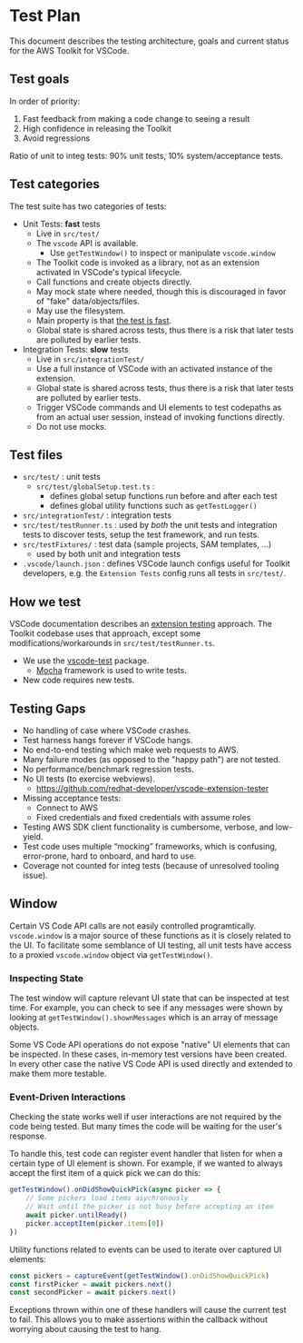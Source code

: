 # Test Plan

This document describes the testing architecture, goals and current status for
the AWS Toolkit for VSCode.

## Test goals

In order of priority:

1. Fast feedback from making a code change to seeing a result
2. High confidence in releasing the Toolkit
3. Avoid regressions

Ratio of unit to integ tests: 90% unit tests, 10% system/acceptance tests.

## Test categories

The test suite has two categories of tests:

-   Unit Tests: **fast** tests
    -   Live in `src/test/`
    -   The `vscode` API is available.
        -   Use `getTestWindow()` to inspect or manipulate `vscode.window`
    -   The Toolkit code is invoked as a library, not as an extension activated in VSCode's typical lifecycle.
    -   Call functions and create objects directly.
    -   May mock state where needed, though this is discouraged in favor of "fake" data/objects/files.
    -   May use the filesystem.
    -   Main property is that [the test is fast](https://pycon-2012-notes.readthedocs.io/en/latest/fast_tests_slow_tests.html).
    -   Global state is shared across tests, thus there is a risk that later tests are polluted by earlier tests.
-   Integration Tests: **slow** tests
    -   Live in `src/integrationTest/`
    -   Use a full instance of VSCode with an activated instance of the extension.
    -   Global state is shared across tests, thus there is a risk that later tests are polluted by earlier tests.
    -   Trigger VSCode commands and UI elements to test codepaths as from an actual user session, instead of invoking functions directly.
    -   Do not use mocks.

## Test files

-   `src/test/` : unit tests
    -   `src/test/globalSetup.test.ts` :
        -   defines global setup functions run before and after each test
        -   defines global utility functions such as `getTestLogger()`
-   `src/integrationTest/` : integration tests
-   `src/test/testRunner.ts` : used by _both_ the unit tests and integration
    tests to discover tests, setup the test framework, and run tests.
-   `src/testFixtures/` : test data (sample projects, SAM templates, ...)
    -   used by both unit and integration tests
-   `.vscode/launch.json` : defines VSCode launch configs useful for Toolkit
    developers, e.g. the `Extension Tests` config runs all tests in `src/test/`.

## How we test

VSCode documentation describes an [extension testing](https://code.visualstudio.com/api/working-with-extensions/testing-extension)
approach. The Toolkit codebase uses that approach, except some
modifications/workarounds in `src/test/testRunner.ts`.

-   We use the [vscode-test](https://github.com/microsoft/vscode-test) package.
    -   [Mocha](https://mochajs.org/) framework is used to write tests.
-   New code requires new tests.

## Testing Gaps

-   No handling of case where VSCode crashes.
-   Test harness hangs forever if VSCode hangs.
-   No end-to-end testing which make web requests to AWS.
-   Many failure modes (as opposed to the "happy path") are not tested.
-   No performance/benchmark regression tests.
-   No UI tests (to exercise webviews).
    -   https://github.com/redhat-developer/vscode-extension-tester
-   Missing acceptance tests:
    -   Connect to AWS
    -   Fixed credentials and fixed credentials with assume roles
-   Testing AWS SDK client functionality is cumbersome, verbose, and low-yield.
-   Test code uses multiple “mocking” frameworks, which is confusing, error-prone, hard to onboard, and hard to use.
-   Coverage not counted for integ tests (because of unresolved tooling issue).

## Window

Certain VS Code API calls are not easily controlled programtically. `vscode.window` is a major source of these functions as it is closely related to the UI. To facilitate some semblance of UI testing, all unit tests have access to a proxied `vscode.window` object via `getTestWindow()`.

### Inspecting State

The test window will capture relevant UI state that can be inspected at test time. For example, you can check to see if any messages were shown by looking at `getTestWindow().shownMessages` which is an array of message objects.

Some VS Code API operations do not expose "native" UI elements that can be inspected. In these cases, in-memory test versions have been created. In every other case the native VS Code API is used directly and extended to make them more testable.

### Event-Driven Interactions

Checking the state works well if user interactions are not required by the code being tested. But many times the code will be waiting for the user's response.

To handle this, test code can register event handler that listen for when a certain type of UI element is shown. For example, if we wanted to always accept the first item of a quick pick we can do this:

```ts
getTestWindow().onDidShowQuickPick(async picker => {
    // Some pickers load items asychronously
    // Wait until the picker is not busy before accepting an item
    await picker.untilReady()
    picker.acceptItem(picker.items[0])
})
```

Utility functions related to events can be used to iterate over captured UI elements:

```ts
const pickers = captureEvent(getTestWindow().onDidShowQuickPick)
const firstPicker = await pickers.next()
const secondPicker = await pickers.next()
```

Exceptions thrown within one of these handlers will cause the current test to fail. This allows you to make assertions within the callback without worrying about causing the test to hang.
